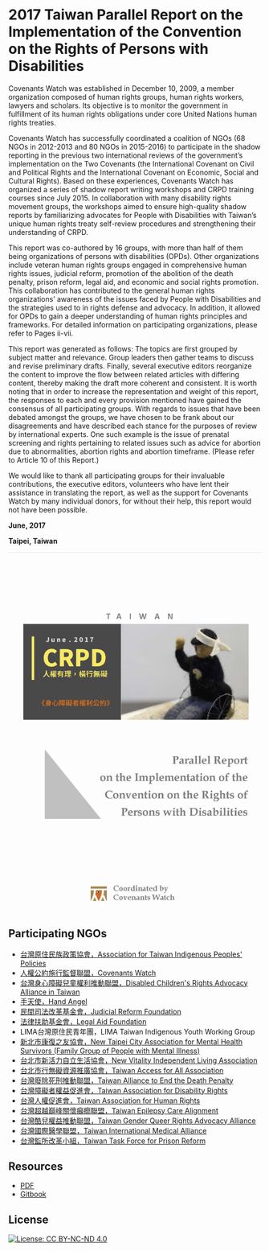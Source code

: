 # 2017 Taiwan Parallel Report on the Implementation of the Convention on the Rights of Persons with Disabilities

Covenants Watch was established in December 10, 2009, a member organization composed of human rights groups, human rights workers, lawyers and scholars. Its objective is to monitor the government in fulfillment of its human rights obligations under core United Nations human rights treaties.

Covenants Watch has successfully coordinated a coalition of NGOs (68 NGOs in 2012-2013 and 80 NGOs in 2015-2016) to participate in the shadow reporting in the previous two international reviews of the government’s implementation on the Two Covenants (the International Covenant on Civil and Political Rights and the International Covenant on Economic, Social and Cultural Rights). Based on these experiences, Covenants Watch has organized a series of shadow report writing workshops and CRPD training courses since July 2015. In collaboration with many disability rights movement groups, the workshops aimed to ensure high-quality shadow reports by familiarizing advocates for People with Disabilities with Taiwan’s unique human rights treaty self-review procedures and strengthening their understanding of CRPD.

This report was co-authored by 16 groups, with more than half of them being organizations of persons with disabilities (OPDs). Other organizations include veteran human rights groups engaged in comprehensive human rights issues, judicial reform, promotion of the abolition of the death penalty, prison reform, legal aid, and economic and social rights promotion. This collaboration has contributed to the general human rights organizations’ awareness of the issues faced by People with Disabilities and the strategies used to in rights defense and advocacy. In addition, it allowed for OPDs to gain a deeper understanding of human rights principles and frameworks. For detailed information on participating organizations, please refer to Pages ii-vii.

This report was generated as follows: The topics are first grouped by subject matter and relevance. Group leaders then gather teams to discuss and revise preliminary drafts. Finally, several executive editors reorganize the content to improve the flow between related articles with differing content, thereby making the draft more coherent and consistent. It is worth noting that in order to increase the representation and weight of this report, the responses to each and every provision mentioned have gained the consensus of all participating groups. With regards to issues that have been debated amongst the groups, we have chosen to be frank about our disagreements and have described each stance for the purposes of review by international experts.  One such example is the issue of prenatal screening and rights pertaining to related issues such as advice for abortion due to abnormalities, abortion rights and abortion timeframe. (Please refer to Article 10 of this Report.)

We would like to thank all participating groups for their invaluable contributions, the executive editors, volunteers who have lent their assistance in translating the report, as well as the support for Covenants Watch by many individual donors, for without their help, this report would not have been possible.

**June, 2017**

**Taipei, Taiwan**

![](cover.jpg)

## Participating NGOs

- [台灣原住民族政策協會，Association for Taiwan Indigenous Peoples' Policies](http://atipp.blogspot.tw/)
- [人權公約施行監督聯盟，Covenants Watch](http://covenantswatch.org.tw/)
- [台灣身心障礙兒童權利推動聯盟，Disabled Children's Rights Advocacy Alliance in Taiwan](https://www.facebook.com/dcraat.tw/)
- [手天使，Hand Angel](https://www.handjobtw.org/)
- [民間司法改革基金會，Judicial Reform Foundation](https://www.jrf.org.tw)
- [法律扶助基金會，Legal Aid Foundation](http://www.laf.org.tw/)
- LIMA台灣原住民青年團，LIMA Taiwan Indigenous Youth Working Group
- [新北市康復之友協會，New Taipei City Association for Mental Health Survivors (Family Group of People with Mental Illness)](http://www.ntcami.org.tw/ap/index.aspx)
- [台北市新活力自立生活協會，New Vitality Independent Living Association](http://www.ciltp.artcom.tw/ap/index.aspx)
- [台北市行無礙資源推廣協會，Taiwan Access for All Association](http://www.sunable.net/)
- [台灣廢除死刑推動聯盟，Taiwan Alliance to End the Death Penalty](http://www.taedp.org.tw/)
- [台灣障礙者權益促進會，Taiwan Association for Disability Rights](http://www.tadr.org.tw/)
- [台灣人權促進會，Taiwan Association for Human Rights](https://www.tahr.org.tw/)
- [台灣超越巔峰關懷癲癇聯盟，Taiwan Epilepsy Care Alignment](http://epilepsytw.weebly.com/)
- [台灣酷兒權益推動聯盟，Taiwan Gender Queer Rights Advocacy Alliance](http://tgqraa.org/)
- [台灣國際醫學聯盟，Taiwan International Medical Alliance](http://library.taiwanschoolnet.org/diplomacy2006/mdmd/index.htm)
- [台灣監所改革小組，Taiwan Task Force for Prison Reform](http://prisonreform2012.blogspot.tw/)

## Resources

* [PDF](pdf/CRPD_Parallel-Report_CW_072017.pdf)
* [Gitbook](https://www.gitbook.com/book/jrf-tw/taiwan-crpd-parallel-report-2017-en/)

## License

[![License: CC BY-NC-ND 4.0](https://img.shields.io/badge/License-CC%20BY--NC--ND%204.0-lightgrey.svg)](https://creativecommons.org/licenses/by-nc-nd/4.0/)

